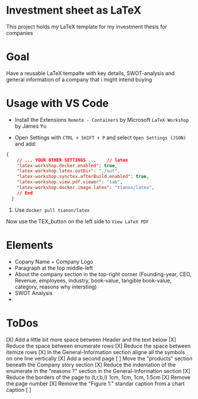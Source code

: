 # Investment sheet as LaTeX
This project holds my LaTeX template for my investment thesis for companies


# Goal
Have a reusable LaTeX tempalte with key details, SWOT-analysis and general information of a company that i might intend buying


# Usage with VS Code
- Install the Extensions
`Remote - Containers` by Microsoft
`LaTeX Workshop` by James Yu

- Open Settings with `CTRL + SHIFT + P` and select `Open Settings (JSON)` and add:
```json
{
    // ... YOUR OTHER SETTINGS ...    // latex
    "latex-workshop.docker.enabled": true,
    "latex-workshop.latex.outDir": "./out",
    "latex-workshop.synctex.afterBuild.enabled": true,
    "latex-workshop.view.pdf.viewer": "tab",
    "latex-workshop.docker.image.latex": "tianon/latex",
    // End
  }
```

1. Use `docker pull tianon/latex`

Now use the TEX_button on the left side to `View LaTeX PDF`




# Elements
- Copany Name + Company Logo
- Paragraph at the top middle-left
- About the company section in the top-right corner (Founding-year, CEO, Revenue, employees, industry, book-value, tangible book-value, category, reasons why intersting)
- SWOT Analysis
-


# ToDos
[X] Add a little bit more space between Header and the text below
[X] Reduce the space between enumerate rows
[X] Reduce the space between itemize rows
[X] In the General-Information section aligne all the symbols on one line vertically
[X] Add a second page
[ ] Move the "products" section beneath the Company story section
[X] Reduce the indentation of the enumerate in the "reasons ?" section in the General-Information section
[X] Reduce the borders of the page to (t,r,b,l) 1cm, 1cm, 1cm, 1.5cm
[X] Remove the page number
[X] Remove the "Figure 1:" standar caption from a chart caption
[ ]
